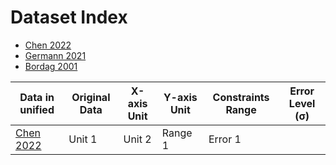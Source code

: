 
# Dataset Index
- [Chen 2022](./V1alphadataLei/Chen2022.csv)
- [Germann 2021](./V1alphadataLei/Germann2021.csv)
- [Bordag 2001](./V1alphadataLei/Bordag2001two.csv)


| Data in unified           | Original Data              | X-axis Unit | Y-axis Unit | Constraints Range | Error Level (σ) |
|-----------------------------|-----------------------------|-------------|-------------|--------------------|-----------------|
| [Chen 2022](./V1alphadataLei/Chen2022.csv)| Unit 1      | Unit 2      | Range 1            | Error 1         |

